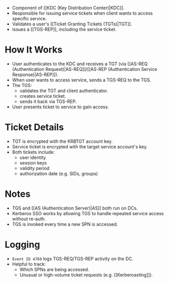 - Component of [[KDC (Key Distribution Center)|KDC]].
- Responsible for issuing service tickets when client wants to access specific service.
- Validates a user's [[Ticket Granting Tickets (TGTs)|TGT]].
- Issues a [[TGS-REP]], including the service ticket.
# How It Works

- User authenticates to the KDC and receives a TGT (via [[AS-REQ (Authentication Request)|AS-REQ]]/[[AS-REP (Authentication Service Response)|AS-REP]]).
- When user wants to access service, sends a TGS-REQ to the TGS.
- The TGS:
	- validates the TGT and client authenticator.
	- creates service ticket.
	- sends it back via TGS-REP.
- User presents ticket to service to gain access.
# Ticket Details

- TGT is encrypted with the KRBTGT account key.
- Service ticket is encrypted with the target service account's key.
- Both tickets include:
	- user identity
	- session keys
	- validity period
	- authorization date (e.g. SIDs, groups)
# Notes

- TGS and [[AS (Authentication Server)|AS]] both run on DCs.
- Kerberos SSO works by allowing TGS to handle repeated service access without re-auth.
- TGS is invoked every time a new SPN is accessed.
# Logging

- `Event ID 4769` logs TGS-REQ/TGS-REP activity on the DC.
- Helpful to track:
	- Which SPNs are being accessed.
	- Unusual or high-volume ticket requests (e.g. [[Kerberoasting]]).


